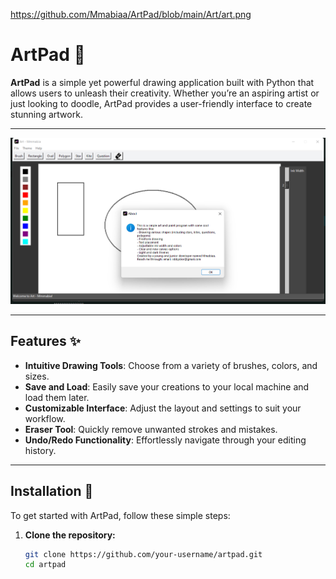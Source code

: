 https://github.com/Mmabiaa/ArtPad/blob/main/Art/art.png

# ArtPad 🎨

**ArtPad** is a simple yet powerful drawing application built with Python that allows users to unleash their creativity. Whether you’re an aspiring artist or just looking to doodle, ArtPad provides a user-friendly interface to create stunning artwork.

---

![ArtPad Banner](https://github.com/Mmabiaa/ArtPad/blob/main/Art/art.png) 

---

## Features ✨
- **Intuitive Drawing Tools**: Choose from a variety of brushes, colors, and sizes.
- **Save and Load**: Easily save your creations to your local machine and load them later.
- **Customizable Interface**: Adjust the layout and settings to suit your workflow.
- **Eraser Tool**: Quickly remove unwanted strokes and mistakes.
- **Undo/Redo Functionality**: Effortlessly navigate through your editing history.

---

## Installation 🚀
To get started with ArtPad, follow these simple steps:

1. **Clone the repository:**
   ```bash
   git clone https://github.com/your-username/artpad.git
   cd artpad
